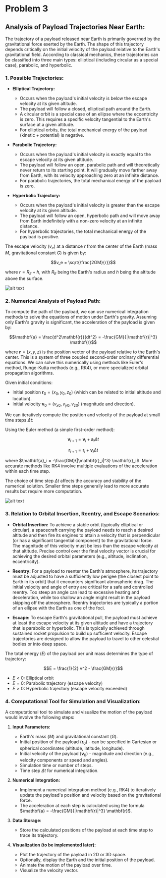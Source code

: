 # Problem 3
## Analysis of Payload Trajectories Near Earth:

The trajectory of a payload released near Earth is primarily governed by the gravitational force exerted by the Earth. The shape of this trajectory depends critically on the initial velocity of the payload relative to the Earth's gravitational field. According to classical mechanics, these trajectories can be classified into three main types: elliptical (including circular as a special case), parabolic, and hyperbolic.

### 1. Possible Trajectories:

* **Elliptical Trajectory:**
    * Occurs when the payload's initial velocity is below the escape velocity at its given altitude.
    * The payload will follow a closed, elliptical path around the Earth.
    * A circular orbit is a special case of an ellipse where the eccentricity is zero. This requires a specific velocity tangential to the Earth's surface at a given altitude.
    * For elliptical orbits, the total mechanical energy of the payload (kinetic + potential) is negative.

* **Parabolic Trajectory:**
    * Occurs when the payload's initial velocity is exactly equal to the escape velocity at its given altitude.
    * The payload will follow an open, parabolic path and will theoretically never return to its starting point. It will gradually move farther away from Earth, with its velocity approaching zero at an infinite distance.
    * For parabolic trajectories, the total mechanical energy of the payload is zero.

* **Hyperbolic Trajectory:**
    * Occurs when the payload's initial velocity is greater than the escape velocity at its given altitude.
    * The payload will follow an open, hyperbolic path and will move away from Earth indefinitely with a non-zero velocity at an infinite distance.
    * For hyperbolic trajectories, the total mechanical energy of the payload is positive.

The escape velocity ($v_e$) at a distance $r$ from the center of the Earth (mass $M$, gravitational constant $G$) is given by:

$$v_e = \sqrt{\frac{2GM}{r}}$$

where $r = R_E + h$, with $R_E$ being the Earth's radius and $h$ being the altitude above the surface.

![alt text](image-9.png)

### 2. Numerical Analysis of Payload Path:

To compute the path of the payload, we can use numerical integration methods to solve the equations of motion under Earth's gravity. Assuming only Earth's gravity is significant, the acceleration of the payload is given by:

$$\mathbf{a} = \frac{d^2\mathbf{r}}{dt^2} = -\frac{GM}{|\mathbf{r}|^3} \mathbf{r}$$

where $\mathbf{r} = (x, y, z)$ is the position vector of the payload relative to the Earth's center. This is a system of three coupled second-order ordinary differential equations. We can solve this numerically using methods like Euler's method, Runge-Kutta methods (e.g., RK4), or more specialized orbital propagation algorithms.

Given initial conditions:
* Initial position $\mathbf{r}_0 = (x_0, y_0, z_0)$ (which can be related to initial altitude and location).
* Initial velocity $\mathbf{v}_0 = (v_{x0}, v_{y0}, v_{z0})$ (magnitude and direction).

We can iteratively compute the position and velocity of the payload at small time steps $\Delta t$:

Using the Euler method (a simple first-order method):

$$\mathbf{v}_{i+1} = \mathbf{v}_i + \mathbf{a}_i \Delta t$$

$$\mathbf{r}_{i+1} = \mathbf{r}_i + \mathbf{v}_i \Delta t$$

where $\mathbf{a}_i = -\frac{GM}{|\mathbf{r}_i|^3} \mathbf{r}_i$. More accurate methods like RK4 involve multiple evaluations of the acceleration within each time step.

The choice of time step $\Delta t$ affects the accuracy and stability of the numerical solution. Smaller time steps generally lead to more accurate results but require more computation.

![alt text](image-10.png)

### 3. Relation to Orbital Insertion, Reentry, and Escape Scenarios:

* **Orbital Insertion:** To achieve a stable orbit (typically elliptical or circular), a spacecraft carrying the payload needs to reach a desired altitude and then fire its engines to attain a velocity that is perpendicular (or has a significant tangential component) to the gravitational force. The magnitude of this velocity must be less than the escape velocity at that altitude. Precise control over the final velocity vector is crucial for achieving the desired orbital parameters (e.g., altitude, inclination, eccentricity).

* **Reentry:** For a payload to reenter the Earth's atmosphere, its trajectory must be adjusted to have a sufficiently low perigee (the closest point to Earth in its orbit) that it encounters significant atmospheric drag. The initial velocity and angle of entry are critical for a safe and controlled reentry. Too steep an angle can lead to excessive heating and deceleration, while too shallow an angle might result in the payload skipping off the atmosphere. Reentry trajectories are typically a portion of an ellipse with the Earth as one of the foci.

* **Escape:** To escape Earth's gravitational pull, the payload must achieve at least the escape velocity at its given altitude and have a trajectory that is parabolic or hyperbolic. This is typically achieved through sustained rocket propulsion to build up sufficient velocity. Escape trajectories are designed to allow the payload to travel to other celestial bodies or into deep space.

The total energy ($E$) of the payload per unit mass determines the type of trajectory:

$$E = \frac{1}{2} v^2 - \frac{GM}{r}$$

* $E < 0$: Elliptical orbit
* $E = 0$: Parabolic trajectory (escape velocity)
* $E > 0$: Hyperbolic trajectory (escape velocity exceeded)

### 4. Computational Tool for Simulation and Visualization:

A computational tool to simulate and visualize the motion of the payload would involve the following steps:

1.  **Input Parameters:**
    * Earth's mass ($M$) and gravitational constant ($G$).
    * Initial position of the payload ($\mathbf{r}_0$) - can be specified in Cartesian or spherical coordinates (altitude, latitude, longitude).
    * Initial velocity of the payload ($\mathbf{v}_0$) - magnitude and direction (e.g., velocity components or speed and angles).
    * Simulation time or number of steps.
    * Time step $\Delta t$ for numerical integration.

2.  **Numerical Integration:**
    * Implement a numerical integration method (e.g., RK4) to iteratively update the payload's position and velocity based on the gravitational force.
    * The acceleration at each step is calculated using the formula $\mathbf{a} = -\frac{GM}{|\mathbf{r}|^3} \mathbf{r}$.

3.  **Data Storage:**
    * Store the calculated positions of the payload at each time step to trace its trajectory.

4.  **Visualization (to be implemented later):**
    * Plot the trajectory of the payload in 2D or 3D space.
    * Optionally, display the Earth and the initial position of the payload.
    * Animate the motion of the payload over time.
    * Visualize the velocity vector.

